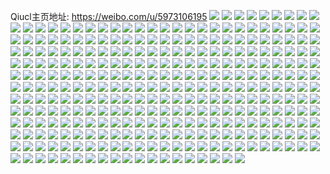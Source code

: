 Qiucl主页地址: https://weibo.com/u/5973106195 
![](https://wx4.sinaimg.cn/mw2000/006wexMvly1h9cobqamnwj32dc35s4qr.jpg) 
![](https://wx4.sinaimg.cn/mw2000/006wexMvly1h9cocaaytwj32c02c0npg.jpg) 
![](https://wx4.sinaimg.cn/mw2000/006wexMvly1h9cobree6bj30y41a1wpi.jpg) 
![](https://wx4.sinaimg.cn/mw2000/006wexMvly1h9cobkhr1gj31vd2htb29.jpg) 
![](https://wx4.sinaimg.cn/mw2000/006wexMvly1h9cocl72p9j33402c0b2b.jpg) 
![](https://wx4.sinaimg.cn/mw2000/006wexMvly1h9cobsb43hj30xw198dq3.jpg) 
![](https://wx4.sinaimg.cn/mw2000/006wexMvly1h8jz3dqaa1j31zo2nke82.jpg) 
![](https://wx4.sinaimg.cn/mw2000/006wexMvly1h8jz3g3s3lj31r42c54qq.jpg) 
![](https://wx4.sinaimg.cn/mw2000/006wexMvly1h8jz3h8gybj30zu1bs1kx.jpg) 
![](https://wx4.sinaimg.cn/mw2000/006wexMvly1h8jz3enm69j31zo2nk7wi.jpg) 
![](https://wx4.sinaimg.cn/mw2000/006wexMvgy1h87iculljuj31o41o47w4.jpg) 
![](https://wx4.sinaimg.cn/mw2000/006wexMvgy1h87icvpdu7j31zo2nkqv5.jpg) 
![](https://wx4.sinaimg.cn/mw2000/006wexMvgy1h818kaope3j30zu1bsk1j.jpg) 
![](https://wx4.sinaimg.cn/mw2000/006wexMvgy1h818krrbmcj31bs0zuwv0.jpg) 
![](https://wx4.sinaimg.cn/mw2000/006wexMvly1h7bssezkdrj31zo1zo79r.jpg) 
![](https://wx4.sinaimg.cn/mw2000/006wexMvly1h7bssdsfuvj31zo1zon4u.jpg) 
![](https://wx4.sinaimg.cn/mw2000/006wexMvly1h7bssg2404j31zo1zotgy.jpg) 
![](https://wx4.sinaimg.cn/mw2000/006wexMvly1h7bssh0rq1j31zo1zon4q.jpg) 
![](https://wx4.sinaimg.cn/mw2000/006wexMvgy1h6yvod97v1j30vc15sqmo.jpg) 
![](https://wx4.sinaimg.cn/mw2000/006wexMvgy1h6yvlqf5dlj33402c0hdv.jpg) 
![](https://wx4.sinaimg.cn/mw2000/006wexMvly1h7bstdpko1j30zu1bse2j.jpg) 
![](https://wx4.sinaimg.cn/mw2000/006wexMvgy1h6yvohod2vj33402c0x6p.jpg) 
![](https://wx4.sinaimg.cn/mw2000/006wexMvgy1h6yvojt05wj33402c0npe.jpg) 
![](https://wx4.sinaimg.cn/mw2000/006wexMvgy1h6yvv3llevj33402c0qk6.jpg) 
![](https://wx4.sinaimg.cn/mw2000/006wexMvgy1h6yvofje53j30zu1bsaou.jpg) 
![](https://wx4.sinaimg.cn/mw2000/006wexMvgy1h6yvlnu5tuj30zu1bsav9.jpg) 
![](https://wx4.sinaimg.cn/mw2000/006wexMvly1h7bst4nwfxj32c0340u0x.jpg) 
![](https://wx4.sinaimg.cn/mw2000/006wexMvly1h7bsuckse6j30zu1bsn0f.jpg) 
![](https://wx4.sinaimg.cn/mw2000/006wexMvgy1h6vjrvhkpej31zo2nk4qq.jpg) 
![](https://wx4.sinaimg.cn/mw2000/006wexMvgy1h6vjryic5jj32c0340b29.jpg) 
![](https://wx4.sinaimg.cn/mw2000/006wexMvgy1h6vjrzx2d1j30zu1bsn7u.jpg) 
![](https://wx4.sinaimg.cn/mw2000/006wexMvgy1h6vju75srnj32c03404qs.jpg) 
![](https://wx4.sinaimg.cn/mw2000/006wexMvgy1h6vjuaz5y7j32c02c0qv6.jpg) 
![](https://wx4.sinaimg.cn/mw2000/006wexMvgy1h6s4parpdoj32c0340npd.jpg) 
![](https://wx4.sinaimg.cn/mw2000/006wexMvgy1h6s4pcongtj33402c0kjl.jpg) 
![](https://wx4.sinaimg.cn/mw2000/006wexMvgy1h6s4pi816wj33402c0u0x.jpg) 
![](https://wx4.sinaimg.cn/mw2000/006wexMvgy1h6s50j0qb5j336c248u0z.jpg) 
![](https://wx4.sinaimg.cn/mw2000/006wexMvly1h7bsw76yxmj324836cx6r.jpg) 
![](https://wx4.sinaimg.cn/mw2000/006wexMvly1h7bsw46e6zj324836calp.jpg) 
![](https://wx4.sinaimg.cn/mw2000/006wexMvly1h6nkwzy8vnj32c0340npd.jpg) 
![](https://wx4.sinaimg.cn/mw2000/006wexMvly1h6j8gs3atpj30vc15sk6l.jpg) 
![](https://wx4.sinaimg.cn/mw2000/006wexMvly1h6j8g3jq97j30vc15s40p.jpg) 
![](https://wx4.sinaimg.cn/mw2000/006wexMvly1h6j8g4km7vj30vc15sab0.jpg) 
![](https://wx4.sinaimg.cn/mw2000/006wexMvly1h5lseqc934j31qo2bkhdt.jpg) 
![](https://wx4.sinaimg.cn/mw2000/006wexMvly1h5lseqqdy2j31qo2bkkf2.jpg) 
![](https://wx4.sinaimg.cn/mw2000/006wexMvly1h5lserin3rj32dc35su0y.jpg) 
![](https://wx4.sinaimg.cn/mw2000/006wexMvly1h5lyjx5paqj31qo2bkhdt.jpg) 
![](https://wx4.sinaimg.cn/mw2000/006wexMvly1h5flig14kdj32dc35sqv7.jpg) 
![](https://wx4.sinaimg.cn/mw2000/006wexMvly1h5fligwsnrj31qo1qob29.jpg) 
![](https://wx4.sinaimg.cn/mw2000/006wexMvly1h5ev3ny4nrj31qn1qn4qp.jpg) 
![](https://wx4.sinaimg.cn/mw2000/006wexMvly1h5fliiwd16j31qo1qo4qp.jpg) 
![](https://wx4.sinaimg.cn/mw2000/006wexMvly1h5flii6qacj31mg26t7wh.jpg) 
![](https://wx4.sinaimg.cn/mw2000/006wexMvly1h5ev3p4rgfj31qo2bk7wh.jpg) 
![](https://wx4.sinaimg.cn/mw2000/006wexMvly1h5c7qznuvfj31qo1qox0a.jpg) 
![](https://wx4.sinaimg.cn/mw2000/006wexMvly1h5c7rb30b9j30vc0vcagb.jpg) 
![](https://wx4.sinaimg.cn/mw2000/006wexMvly1h5c7qzavjkj32db2dbhdu.jpg) 
![](https://wx4.sinaimg.cn/mw2000/006wexMvly1h5c7r0kyk0j32db2dbhdu.jpg) 
![](https://wx4.sinaimg.cn/mw2000/006wexMvly1h58y3t6c8xj31zc1zc4qp.jpg) 
![](https://wx4.sinaimg.cn/mw2000/006wexMvly1h58y3v9pqyj31zc1zcb29.jpg) 
![](https://wx4.sinaimg.cn/mw2000/006wexMvly1h57g0d9spzj32c03404qr.jpg) 
![](https://wx4.sinaimg.cn/mw2000/006wexMvly1h57g0fgw6xj329g29gx6p.jpg) 
![](https://wx4.sinaimg.cn/mw2000/006wexMvly1h4wy4ytzooj31z41404qp.jpg) 
![](https://wx4.sinaimg.cn/mw2000/006wexMvly1h4wy4zcst5j31so13we6g.jpg) 
![](https://wx4.sinaimg.cn/mw2000/006wexMvly1h7bspxck2gj318g18g1kx.jpg) 
![](https://wx4.sinaimg.cn/mw2000/006wexMvly1h3dgpilmtuj31o01o0qv5.jpg) 
![](https://wx4.sinaimg.cn/mw2000/006wexMvly1h3dgpgudlfj31o0280hdu.jpg) 
![](https://wx4.sinaimg.cn/mw2000/006wexMvly1h1fx248zm3j32c02c01ky.jpg) 
![](https://wx4.sinaimg.cn/mw2000/006wexMvly1h1fx22jqttj32c02c0x6p.jpg) 
![](https://wx4.sinaimg.cn/mw2000/006wexMvly1h1bd66quvxj31o0280b29.jpg) 
![](https://wx4.sinaimg.cn/mw2000/006wexMvly1h1bd67zcnaj31nz1nz1kx.jpg) 
![](https://wx4.sinaimg.cn/mw2000/006wexMvly1h1bd699fuoj31o01o0hdt.jpg) 
![](https://wx4.sinaimg.cn/mw2000/006wexMvly1h1bd6apiuoj31o01o0hdt.jpg) 
![](https://wx4.sinaimg.cn/mw2000/006wexMvly1gyy7l0vo2uj32c03407wj.jpg) 
![](https://wx4.sinaimg.cn/mw2000/006wexMvly1gwq7kzmsoxj31ee1v7wx2.jpg) 
![](https://wx4.sinaimg.cn/mw2000/006wexMvly1gwq7l0uflwj31jq22c4qq.jpg) 
![](https://wx4.sinaimg.cn/mw2000/006wexMvly1gwq7l1ien8j31o02804qp.jpg) 
![](https://wx4.sinaimg.cn/mw2000/006wexMvly1gwq7l3k0e1j31o0280e81.jpg) 
![](https://wx4.sinaimg.cn/mw2000/006wexMvly1gwq7l2tu0gj31o0280hdt.jpg) 
![](https://wx4.sinaimg.cn/mw2000/006wexMvly1gwq7l4n18rj31o0280kjl.jpg) 
![](https://wx4.sinaimg.cn/mw2000/006wexMvly1gwajuvypomj31o02804qq.jpg) 
![](https://wx4.sinaimg.cn/mw2000/006wexMvly1gwajuui3s3j31o0280u0x.jpg) 
![](https://wx4.sinaimg.cn/mw2000/006wexMvly1gwajuxs8pnj33402c07wj.jpg) 
![](https://wx4.sinaimg.cn/mw2000/006wexMvly1gwajv0b8zlj33402c0e82.jpg) 
![](https://wx4.sinaimg.cn/mw2000/006wexMvly1gw30ibvb72j32c03407wj.jpg) 
![](https://wx4.sinaimg.cn/mw2000/006wexMvly1gw30i5x7l9j32c02c0hdv.jpg) 
![](https://wx4.sinaimg.cn/mw2000/006wexMvly1gw30iweoi7j31y91lrx6p.jpg) 
![](https://wx4.sinaimg.cn/mw2000/006wexMvly1gw30iu23htj32801o0npd.jpg) 
![](https://wx4.sinaimg.cn/mw2000/006wexMvly1gvtpdrakgfj32801o01ky.jpg) 
![](https://wx4.sinaimg.cn/mw2000/006wexMvly1gvtpdsd87oj31o01o0hdt.jpg) 
![](https://wx4.sinaimg.cn/mw2000/006wexMvly1h7bsy978qbj32oc2ogb2a.jpg) 
![](https://wx4.sinaimg.cn/mw2000/006wexMvly1gvjcu1lfbtj62c0340x6r02.jpg) 
![](https://wx4.sinaimg.cn/mw2000/006wexMvly1gvjctysxbbj62c02c0u0y02.jpg) 
![](https://wx4.sinaimg.cn/mw2000/006wexMvly1h7bsywhsosj32db35sar9.jpg) 
![](https://wx4.sinaimg.cn/mw2000/006wexMvly1h7bsyv2sf3j318g1n9h8q.jpg) 
![](https://wx4.sinaimg.cn/mw2000/006wexMvly1gvf8etz1m0j61o01o000002.jpg) 
![](https://wx4.sinaimg.cn/mw2000/006wexMvly1gvf8eue0hwj60ku0rs42402.jpg) 
![](https://wx4.sinaimg.cn/mw2000/006wexMvly1guqyso65apj32aw340qv7.jpg) 
![](https://wx4.sinaimg.cn/mw2000/006wexMvly1guqysjpwicj620p2oxu0y02.jpg) 
![](https://wx4.sinaimg.cn/mw2000/006wexMvly1guqysryipoj32923047wj.jpg) 
![](https://wx4.sinaimg.cn/mw2000/006wexMvly1guphz9uw5xj61o02804qq02.jpg) 
![](https://wx4.sinaimg.cn/mw2000/006wexMvly1guphzakuwsj61nz1nz7wh02.jpg) 
![](https://wx4.sinaimg.cn/mw2000/006wexMvly1gucujwcnblj6280280b2b02.jpg) 
![](https://wx4.sinaimg.cn/mw2000/006wexMvly1gucujz5tx2j62bz2bzkjl02.jpg) 
![](https://wx4.sinaimg.cn/mw2000/006wexMvly1gucuk1kxovj62c02c0qv502.jpg) 
![](https://wx4.sinaimg.cn/mw2000/006wexMvly1gucujsiu3nj6280280hdv02.jpg) 
![](https://wx4.sinaimg.cn/mw2000/006wexMvly1guanfiec0xj61400u010902.jpg) 
![](https://wx4.sinaimg.cn/mw2000/006wexMvly1guanfj5jkfj61400u0jyv02.jpg) 
![](https://wx4.sinaimg.cn/mw2000/006wexMvly1guanfhkz65j62o6205x6p02.jpg) 
![](https://wx4.sinaimg.cn/mw2000/006wexMvly1gtez0k95hmj31o01o0qv5.jpg) 
![](https://wx4.sinaimg.cn/mw2000/006wexMvly1gtez0lyxunj33402c0b2a.jpg) 
![](https://wx4.sinaimg.cn/mw2000/006wexMvly1gtez2x2l6uj33402c0b2c.jpg) 
![](https://wx4.sinaimg.cn/mw2000/006wexMvly1gtez2zelszj33402c0kjn.jpg) 
![](https://wx4.sinaimg.cn/mw2000/006wexMvly1gtez303b44j31hc0u0k4z.jpg) 
![](https://wx4.sinaimg.cn/mw2000/006wexMvly1gtez32zyv8j31o01o0kjl.jpg) 
![](https://wx4.sinaimg.cn/mw2000/006wexMvly1gsth1c7snzj32801o0npd.jpg) 
![](https://wx4.sinaimg.cn/mw2000/006wexMvly1gsth1d4proj32801o0kjl.jpg) 
![](https://wx4.sinaimg.cn/mw2000/006wexMvly1gsth1egjfxj32c03407wi.jpg) 
![](https://wx4.sinaimg.cn/mw2000/006wexMvly1gry4dwcx3oj32c02c07wo.jpg) 
![](https://wx4.sinaimg.cn/mw2000/006wexMvly1gry4dti1m6j32872867wn.jpg) 
![](https://wx4.sinaimg.cn/mw2000/006wexMvly1gry4dqqwmtj31o01o04qq.jpg) 
![](https://wx4.sinaimg.cn/mw2000/006wexMvly1grvqilwqb1j31o01o04qq.jpg) 
![](https://wx4.sinaimg.cn/mw2000/006wexMvly1grvqikk167j327z27z4qr.jpg) 
![](https://wx4.sinaimg.cn/mw2000/006wexMvly1grvqimsz7yj32c02c04qq.jpg) 
![](https://wx4.sinaimg.cn/mw2000/006wexMvly1grqcxhty1bj33402c04qp.jpg) 
![](https://wx4.sinaimg.cn/mw2000/006wexMvly1grqcxckgpoj33402c0x6p.jpg) 
![](https://wx4.sinaimg.cn/mw2000/006wexMvly1gr31xscij0j31o01o01ky.jpg) 
![](https://wx4.sinaimg.cn/mw2000/006wexMvly1gr31xu5jsrj31o01o04qq.jpg) 
![](https://wx4.sinaimg.cn/mw2000/006wexMvly1gr31xqmfaej328027z4qr.jpg) 
![](https://wx4.sinaimg.cn/mw2000/006wexMvly1gr31xvaaxjj32bz2bzx6q.jpg) 
![](https://wx4.sinaimg.cn/mw2000/006wexMvly1gqtcz42kvoj33402c0kjl.jpg) 
![](https://wx4.sinaimg.cn/mw2000/006wexMvly1gqtcz3abg2j32bz2bz1kz.jpg) 
![](https://wx4.sinaimg.cn/mw2000/006wexMvly1gqtcz1s8ejj32802yob2b.jpg) 
![](https://wx4.sinaimg.cn/mw2000/006wexMvly1gqtcyz7sjmj32c0340hdt.jpg) 
![](https://wx4.sinaimg.cn/mw2000/006wexMvgy1gqnqqd9w9wj32yo280x6q.jpg) 
![](https://wx4.sinaimg.cn/mw2000/006wexMvgy1gqnqqfw67vj32802yo4qr.jpg) 
![](https://wx4.sinaimg.cn/mw2000/006wexMvgy1gqnqqn8pr0j31zk1ho4qq.jpg) 
![](https://wx4.sinaimg.cn/mw2000/006wexMvgy1gqnqqi59atj322n3404qq.jpg) 
![](https://wx4.sinaimg.cn/mw2000/006wexMvgy1gqnqqlw5uvj30zo0kejxw.jpg) 
![](https://wx4.sinaimg.cn/mw2000/006wexMvgy1gqnqqkwmyzj3340340u0z.jpg) 
![](https://wx4.sinaimg.cn/mw2000/006wexMvgy1gql0i8epz0j31ho1zkkjl.jpg) 
![](https://wx4.sinaimg.cn/mw2000/006wexMvgy1gql0hfx0jjj3280280qv6.jpg) 
![](https://wx4.sinaimg.cn/mw2000/006wexMvgy1gql0hsjsu8j31tg1hokjl.jpg) 
![](https://wx4.sinaimg.cn/mw2000/006wexMvly1gqfl107dm4j32bz2bzqv6.jpg) 
![](https://wx4.sinaimg.cn/mw2000/006wexMvly1gqfl118p7nj32c02c0e82.jpg) 
![](https://wx4.sinaimg.cn/mw2000/006wexMvly1gqfl12et0sj32b82b81ky.jpg) 
![](https://wx4.sinaimg.cn/mw2000/006wexMvly1gqfl15hldlj32c02c0qv6.jpg) 
![](https://wx4.sinaimg.cn/mw2000/006wexMvly1gqfl13s57wj33402c07wk.jpg) 
![](https://wx4.sinaimg.cn/mw2000/006wexMvly1gqfl178ptqj327z2jvu0z.jpg) 
![](https://wx4.sinaimg.cn/mw2000/006wexMvly1gpxl5md46fj32bz2bz7wi.jpg) 
![](https://wx4.sinaimg.cn/mw2000/006wexMvly1gpxl5iyz44j327g2xy1kx.jpg) 
![](https://wx4.sinaimg.cn/mw2000/006wexMvly1gpxl5nci3hj32c0340hdu.jpg) 
![](https://wx4.sinaimg.cn/mw2000/006wexMvly1gps33pppegj32802vjx6q.jpg) 
![](https://wx4.sinaimg.cn/mw2000/006wexMvly1goi9y7vf9rj33402c0npg.jpg) 
![](https://wx4.sinaimg.cn/mw2000/006wexMvly1goi9yb9evpj33402c0b2d.jpg) 
![](https://wx4.sinaimg.cn/mw2000/006wexMvly1goi9yd0ar8j32c0340qv9.jpg) 
![](https://wx4.sinaimg.cn/mw2000/006wexMvly1goi9ygu7sij324a24bu0x.jpg) 
![](https://wx4.sinaimg.cn/mw2000/006wexMvly1goi9y6b380j32c02c0u0y.jpg) 
![](https://wx4.sinaimg.cn/mw2000/006wexMvly1goi9yg10m0j32c02c07wj.jpg) 
![](https://wx4.sinaimg.cn/mw2000/006wexMvly1goi9y9t2kdj33402c0hdw.jpg) 
![](https://wx4.sinaimg.cn/mw2000/006wexMvly1goi9yj1tt0j33402c04qs.jpg) 
![](https://wx4.sinaimg.cn/mw2000/006wexMvly1goi9yepvjpj33402434qt.jpg) 
![](https://wx4.sinaimg.cn/mw2000/006wexMvly1gnzpsri6dij32802yokjm.jpg) 
![](https://wx4.sinaimg.cn/mw2000/006wexMvly1gnigk0vcxej31md27ob2a.jpg) 
![](https://wx4.sinaimg.cn/mw2000/006wexMvly1gn82m42p5dj32801o0e81.jpg) 
![](https://wx4.sinaimg.cn/mw2000/006wexMvly1gn82m50wkaj32801o0hdt.jpg) 
![](https://wx4.sinaimg.cn/mw2000/006wexMvly1gmtedvf6m0j32c03404qr.jpg) 
![](https://wx4.sinaimg.cn/mw2000/006wexMvly1gl5kc0up1jj32c03401ky.jpg) 
![](https://wx4.sinaimg.cn/mw2000/006wexMvly1gkidbj9bfpj33402c0e83.jpg) 
![](https://wx4.sinaimg.cn/mw2000/006wexMvly1gkidbctyj7j33402c07wj.jpg) 
![](https://wx4.sinaimg.cn/mw2000/006wexMvly1gjz2npp9qrj31o0280hdu.jpg) 
![](https://wx4.sinaimg.cn/mw2000/006wexMvly1gc9kl9akdmj31mi25z4qq.jpg) 
![](https://wx4.sinaimg.cn/mw2000/006wexMvly1gbtnr5qc15j31o01o0npd.jpg) 
![](https://wx4.sinaimg.cn/mw2000/006wexMvly1gbtnr8zrvxj31o01o0e81.jpg) 
![](https://wx4.sinaimg.cn/mw2000/006wexMvly1gbi5j69ak2j32c0340u0x.jpg) 
![](https://wx4.sinaimg.cn/mw2000/006wexMvly1gba61sgsxhj31o01o0u0x.jpg) 
![](https://wx4.sinaimg.cn/mw2000/006wexMvly1gba61wbl9fj31o01o0hdt.jpg) 
![](https://wx4.sinaimg.cn/mw2000/006wexMvly1gb92oesdzhj33401r0kjn.jpg) 
![](https://wx4.sinaimg.cn/mw2000/006wexMvly1gb5vn4yc58j30qo0qoq82.jpg) 
![](https://wx4.sinaimg.cn/mw2000/006wexMvly1gb5vn3orjij32c02c0e83.jpg) 
![](https://wx4.sinaimg.cn/mw2000/006wexMvly1gb5vn987kgj329c29c7wj.jpg) 
![](https://wx4.sinaimg.cn/mw2000/006wexMvgy1gab4fymbyqj31o02801kz.jpg) 
![](https://wx4.sinaimg.cn/mw2000/006wexMvgy1gab4g41n1qj32c03401l1.jpg) 
![](https://wx4.sinaimg.cn/mw2000/006wexMvgy1gadikq3k9bj31vb1vbnpd.jpg) 
![](https://wx4.sinaimg.cn/mw2000/006wexMvgy1ga2afpssuaj31o0280x6p.jpg) 
![](https://wx4.sinaimg.cn/mw2000/006wexMvgy1ga2afr4hnhj31o0280npd.jpg) 
![](https://wx4.sinaimg.cn/mw2000/006wexMvgy1ga2afsjlifj31o01o0hdu.jpg) 
![](https://wx4.sinaimg.cn/mw2000/006wexMvgy1g8rvbunq9tj31zk1hoqv5.jpg) 
![](https://wx4.sinaimg.cn/mw2000/006wexMvgy1g8rvbc5jnyj31oe3s27vb.jpg) 
![](https://wx4.sinaimg.cn/mw2000/006wexMvgy1g8rvbnsu72j31zk1hou0x.jpg) 
![](https://wx4.sinaimg.cn/mw2000/006wexMvgy1g8rvbgo7fij31oe3s24qp.jpg) 
![](https://wx4.sinaimg.cn/mw2000/006wexMvgy1g8rvb861jvj30qo0qowuj.jpg) 
![](https://wx4.sinaimg.cn/mw2000/006wexMvgy1g8rvd39vw5j33402c0e81.jpg) 
![](https://wx4.sinaimg.cn/mw2000/006wexMvly1g6z0h71v5cj335s2dcu0x.jpg) 
![](https://wx4.sinaimg.cn/mw2000/006wexMvly1g6z0h1npxij32c02c0kjl.jpg) 
![](https://wx4.sinaimg.cn/mw2000/006wexMvly1g68io8fucgj31xg1g2nmk.jpg) 
![](https://wx4.sinaimg.cn/mw2000/006wexMvly1g68ioa3zdwj31xg1g21iv.jpg) 
![](https://wx4.sinaimg.cn/mw2000/006wexMvly1g68iobaxegj31g21xgnab.jpg) 
![](https://wx4.sinaimg.cn/mw2000/006wexMvgy1g5ckbcuuemj32c02c04qs.jpg) 
![](https://wx4.sinaimg.cn/mw2000/006wexMvgy1g5ckbasv2wj32c02c0x6q.jpg) 
![](https://wx4.sinaimg.cn/mw2000/006wexMvgy1g5ckb9esa4j33402c04qr.jpg) 
![](https://wx4.sinaimg.cn/mw2000/006wexMvgy1g5ckb7qna1j33401hsx6p.jpg) 
![](https://wx4.sinaimg.cn/mw2000/006wexMvgy1g529cx4mebj32c02c0qv9.jpg) 
![](https://wx4.sinaimg.cn/mw2000/006wexMvgy1g529cueyfsj326r26rhdx.jpg) 
![](https://wx4.sinaimg.cn/mw2000/006wexMvgy1g529czoq70j32c02c0b2e.jpg) 
![](https://wx4.sinaimg.cn/mw2000/006wexMvgy1g529d1i63vj32c02c0hdx.jpg) 
![](https://wx4.sinaimg.cn/mw2000/006wexMvgy1g529d2jfhhj32c02c01kz.jpg) 
![](https://wx4.sinaimg.cn/mw2000/006wexMvgy1g529d3jjf2j32c02c07wj.jpg) 
![](https://wx4.sinaimg.cn/mw2000/006wexMvly1g75fma1dpzj33402c0b2a.jpg) 
![](https://wx4.sinaimg.cn/mw2000/006wexMvly1g4cbxjatyaj327z2yoqv7.jpg) 
![](https://wx4.sinaimg.cn/mw2000/006wexMvly1g4cbylgfefj31xg1hob13.jpg) 
![](https://wx4.sinaimg.cn/mw2000/006wexMvly1g4cbxlme2mj32c02c0u0z.jpg) 
![](https://wx4.sinaimg.cn/mw2000/006wexMvly1g4cbzcwj3qj31sc1sce82.jpg) 
![](https://wx4.sinaimg.cn/mw2000/006wexMvly1g4cbxhmk5sj32c02c0npd.jpg) 
![](https://wx4.sinaimg.cn/mw2000/006wexMvly1g4cbxkerqij32c02c0e82.jpg) 
![](https://wx4.sinaimg.cn/mw2000/006wexMvly1g75fl302vuj30qo0qowj5.jpg) 
![](https://wx4.sinaimg.cn/mw2000/006wexMvly1g4cbxqrgksj32c02c0qv5.jpg) 
![](https://wx4.sinaimg.cn/mw2000/006wexMvgy1g48ph9v8szj327y2zwnpe.jpg) 
![](https://wx4.sinaimg.cn/mw2000/006wexMvgy1g48phkie7uj32c0340u0y.jpg) 
![](https://wx4.sinaimg.cn/mw2000/006wexMvgy1g48phcpvu8j327y27y7wh.jpg) 
![](https://wx4.sinaimg.cn/mw2000/006wexMvgy1g48phrwdp5j33402c01kz.jpg) 
![](https://wx4.sinaimg.cn/mw2000/006wexMvgy1g48pj133z2j32ds1scqv6.jpg) 
![](https://wx4.sinaimg.cn/mw2000/006wexMvgy1g48pi8c55mj32c02c0hdw.jpg) 
![](https://wx4.sinaimg.cn/mw2000/006wexMvgy1g48phy61taj32c02c07wi.jpg) 
![](https://wx4.sinaimg.cn/mw2000/006wexMvgy1g48pis2rj9j32c02c04qs.jpg) 
![](https://wx4.sinaimg.cn/mw2000/006wexMvgy1g48plio3cuj33402c0hdv.jpg) 
![](https://wx4.sinaimg.cn/mw2000/006wexMvly1g3vswl596qj32c02c0hdu.jpg) 
![](https://wx4.sinaimg.cn/mw2000/006wexMvly1g3vswj4wsmj32c02c0kjl.jpg) 
![](https://wx4.sinaimg.cn/mw2000/006wexMvly1g3vswosvv0j32c02c0npg.jpg) 
![](https://wx4.sinaimg.cn/mw2000/006wexMvly1g3vsx1kppdj32c02c0u0x.jpg) 
![](https://wx4.sinaimg.cn/mw2000/006wexMvly1g3vsx6ptx2j31sc1sc4qq.jpg) 
![](https://wx4.sinaimg.cn/mw2000/006wexMvly1g3vsxbvws6j32t51f3b29.jpg) 
![](https://wx4.sinaimg.cn/mw2000/006wexMvly1fzk7t5uqrfj31sc1sc1gk.jpg) 
![](https://wx4.sinaimg.cn/mw2000/006wexMvly1fz8aut981aj31sc1scx6s.jpg) 
![](https://wx4.sinaimg.cn/mw2000/006wexMvly1fz8aumvkrwj31sc1sckjp.jpg) 
![](https://wx4.sinaimg.cn/mw2000/006wexMvly1fz0gnr7vgcj30yi0yie81.jpg) 
![](https://wx4.sinaimg.cn/mw2000/006wexMvgy1fynz94w6g3j32c02c0u0y.jpg) 
![](https://wx4.sinaimg.cn/mw2000/006wexMvgy1fynz8at65hj327z27zb2i.jpg) 
![](https://wx4.sinaimg.cn/mw2000/006wexMvgy1fynz9midbqj324z24z1l4.jpg) 
![](https://wx4.sinaimg.cn/mw2000/006wexMvgy1ggfdhfcthcj32c02c0qve.jpg) 
![](https://wx4.sinaimg.cn/mw2000/006wexMvgy1fynz9pzo9ij30u00u0nbf.jpg) 
![](https://wx4.sinaimg.cn/mw2000/006wexMvgy1fynzaaf7hwj32c02c04qw.jpg) 
![](https://wx4.sinaimg.cn/mw2000/006wexMvgy1fynzazffqyj32c02c04qy.jpg) 
![](https://wx4.sinaimg.cn/mw2000/006wexMvgy1fynz9r5fx0j30u00u0gz7.jpg) 
![](https://wx4.sinaimg.cn/mw2000/006wexMvgy1fynzbjipwoj31sc1scu11.jpg) 
![](https://wx4.sinaimg.cn/mw2000/006wexMvly1fyja809fbhj32c02c01l9.jpg) 
![](https://wx4.sinaimg.cn/mw2000/006wexMvly1fyja7e8779j32c02c0npd.jpg) 
![](https://wx4.sinaimg.cn/mw2000/006wexMvly1fyja7bbt35j327z27z1l1.jpg) 
![](https://wx4.sinaimg.cn/mw2000/006wexMvly1fyja7k5zs8j32bc334x6q.jpg) 
![](https://wx4.sinaimg.cn/mw2000/006wexMvly1fyja7gv83kj32c02c0u0x.jpg) 
![](https://wx4.sinaimg.cn/mw2000/006wexMvly1fyja8eomjuj32c02c0x6w.jpg) 
![](https://wx4.sinaimg.cn/mw2000/006wexMvly1fyja7qz8tej32c02c0b2i.jpg) 
![](https://wx4.sinaimg.cn/mw2000/006wexMvly1fyja7tv3t8j30u00u016g.jpg) 
![](https://wx4.sinaimg.cn/mw2000/006wexMvly1fyja857e0oj31sc1sc7wl.jpg) 
![](https://wx4.sinaimg.cn/mw2000/006wexMvgy1fyhq7be6l0j31sc1sc1kx.jpg) 
![](https://wx4.sinaimg.cn/mw2000/006wexMvgy1fyhq7c7bduj30zk0zknpd.jpg) 
![](https://wx4.sinaimg.cn/mw2000/006wexMvly1fxjq2m0785j31sc1sc4qt.jpg) 
![](https://wx4.sinaimg.cn/mw2000/006wexMvly1fxjq36nhkrj32c02c0hdu.jpg) 
![](https://wx4.sinaimg.cn/mw2000/006wexMvly1fxjq2q2xjwj30vc0vce81.jpg) 
![](https://wx4.sinaimg.cn/mw2000/006wexMvly1fxjq32alr8j33402c0x6q.jpg) 
![](https://wx4.sinaimg.cn/mw2000/006wexMvly1fxjq2hemitj33402c04qr.jpg) 
![](https://wx4.sinaimg.cn/mw2000/006wexMvly1fxjq3a4t6rj32c02c0b29.jpg) 
![](https://wx4.sinaimg.cn/mw2000/006wexMvly1fxjq3hoohaj31sh1cfu0z.jpg) 
![](https://wx4.sinaimg.cn/mw2000/006wexMvly1fxjq2tp9ckj32c02c0qv5.jpg) 
![](https://wx4.sinaimg.cn/mw2000/006wexMvly1fyxcpp44jkj30vc0vchdt.jpg) 
![](https://wx4.sinaimg.cn/mw2000/006wexMvly1fxhy7fy585j32c0340x6q.jpg) 
![](https://wx4.sinaimg.cn/mw2000/006wexMvly1fxhy7j1vt4j30qo0zkgw3.jpg) 
![](https://wx4.sinaimg.cn/mw2000/006wexMvly1fxhy7bam33j32c02c0b2h.jpg) 
![](https://wx4.sinaimg.cn/mw2000/006wexMvly1fxd0vj8nsxj31qk1qkx6p.jpg) 
![](https://wx4.sinaimg.cn/mw2000/006wexMvly1fxd0vng6sqj31sc1scx6p.jpg) 
![](https://wx4.sinaimg.cn/mw2000/006wexMvly1fwb7vzo6r6j31o01o04qt.jpg) 
![](https://wx4.sinaimg.cn/mw2000/006wexMvly1fw8uorhwv1j3280280b2h.jpg) 
![](https://wx4.sinaimg.cn/mw2000/006wexMvly1fw8up0snlaj32802807wp.jpg) 
![](https://wx4.sinaimg.cn/mw2000/006wexMvly1fw8up9l1zvj3280280u14.jpg) 
![](https://wx4.sinaimg.cn/mw2000/006wexMvly1fw6lc4as7nj31sc1sc4qt.jpg) 
![](https://wx4.sinaimg.cn/mw2000/006wexMvly1fv5ezr3qaoj30k00k0tdn.jpg) 
![](https://wx4.sinaimg.cn/mw2000/006wexMvly1fv35u6e5m0j32c02c0x6w.jpg) 
![](https://wx4.sinaimg.cn/mw2000/006wexMvly1fv35u8qaosj30qo0qowkm.jpg) 
![](https://wx4.sinaimg.cn/mw2000/006wexMvly1fv35vmhjd2j30zl0zlk1z.jpg) 
![](https://wx4.sinaimg.cn/mw2000/006wexMvly1fv35up5najj31e21e21l1.jpg) 
![](https://wx4.sinaimg.cn/mw2000/006wexMvly1fuy9x3dcv9j31sg1sgnpe.jpg) 
![](https://wx4.sinaimg.cn/mw2000/006wexMvly1fuy9wyu31bj30u00u0b29.jpg) 
![](https://wx4.sinaimg.cn/mw2000/006wexMvly1fuy9xu4yntj32io2ioqvd.jpg) 
![](https://wx4.sinaimg.cn/mw2000/006wexMvly1fuy9x7vbfkj32c02x0npe.jpg) 
![](https://wx4.sinaimg.cn/mw2000/006wexMvly1fuy9xzywjuj32c02x0b2b.jpg) 
![](https://wx4.sinaimg.cn/mw2000/006wexMvly1fuy9y71r7vj31sg1sgu12.jpg) 
![](https://wx4.sinaimg.cn/mw2000/006wexMvly1fusxhu78qej31w01w0npi.jpg) 
![](https://wx4.sinaimg.cn/mw2000/006wexMvly1fusxhmc2baj31w01w07wn.jpg) 
![](https://wx4.sinaimg.cn/mw2000/006wexMvly1fusxhxh62sj30qo0qoqgf.jpg) 
![](https://wx4.sinaimg.cn/mw2000/006wexMvly1fusxeot47vj315o15oqv5.jpg) 
![](https://wx4.sinaimg.cn/mw2000/006wexMvly1fusxfi01y1j315o15ob2b.jpg) 
![](https://wx4.sinaimg.cn/mw2000/006wexMvly1fusxhzhrj7j30rs2kqu0y.jpg) 
![](https://wx4.sinaimg.cn/mw2000/006wexMvly1fuo710j0t3j31o027vkjo.jpg) 
![](https://wx4.sinaimg.cn/mw2000/006wexMvly1fuo70vt7oqj31nb1nbe82.jpg) 
![](https://wx4.sinaimg.cn/mw2000/006wexMvly1fuo714hnfuj31o0280e81.jpg) 
![](https://wx4.sinaimg.cn/mw2000/006wexMvly1fum39758t8j3280280x6p.jpg) 
![](https://wx4.sinaimg.cn/mw2000/006wexMvly1fum39g7umxj32802801ky.jpg) 
![](https://wx4.sinaimg.cn/mw2000/006wexMvly1fum39mhqqqj32bw2g34qw.jpg) 
![](https://wx4.sinaimg.cn/mw2000/006wexMvly1fum39s99x8j3280280b2b.jpg) 
![](https://wx4.sinaimg.cn/mw2000/006wexMvly1fum39bchklj32in1eynpd.jpg) 
![](https://wx4.sinaimg.cn/mw2000/006wexMvly1fum3erbo2bj31w11w0x6t.jpg) 
![](https://wx4.sinaimg.cn/mw2000/006wexMvly1fuk0u7aohhj31sg1sgqva.jpg) 
![](https://wx4.sinaimg.cn/mw2000/006wexMvly1fuk0u7xr6kj30qo0qoafr.jpg) 
![](https://wx4.sinaimg.cn/mw2000/006wexMvly1fuk0u83bw2j30qo0qon1d.jpg) 
